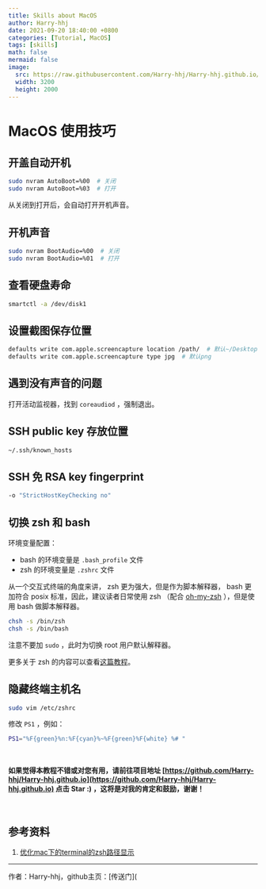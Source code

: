 ```yaml
---
title: Skills about MacOS
author: Harry-hhj
date: 2021-09-20 18:40:00 +0800
categories: [Tutorial, MacOS]
tags: [skills]
math: false
mermaid: false
image:
  src: https://raw.githubusercontent.com/Harry-hhj/Harry-hhj.github.io/master/_posts/2021-09-20-Skills-about-MacOS.assets/MacOS.jpg
  width: 3200
  height: 2000
---
```




# MacOS 使用技巧

## 开盖自动开机

```bash
sudo nvram AutoBoot=%00  # 关闭
sudo nvram AutoBoot=%03  # 打开
```

从关闭到打开后，会自动打开开机声音。



## 开机声音

```bash
sudo nvram BootAudio=%00  # 关闭
sudo nvram BootAudio=%01  # 打开
```


## 查看硬盘寿命

```bash
smartctl -a /dev/disk1
```


## 设置截图保存位置

```bash
defaults write com.apple.screencapture location /path/  # 默认~/Desktop
defaults write com.apple.screencapture type jpg  # 默认png
```



## 遇到没有声音的问题

打开活动监视器，找到 `coreaudiod` ，强制退出。



## SSH public key 存放位置

```bash
~/.ssh/known_hosts
```


## SSH 免 RSA key fingerprint

```bash
-o "StrictHostKeyChecking no"
```



## 切换 zsh 和 bash

环境变量配置：

-   bash 的环境变量是 `.bash_profile` 文件
-   zsh 的环境变量是 `.zshrc` 文件

从一个交互式终端的角度来讲， zsh 更为强大，但是作为脚本解释器， bash 更加符合 posix 标准，因此，建议读者日常使用 zsh （配合 [oh-my-zsh](https://link.jianshu.com/?t=https://github.com/robbyrussell/oh-my-zsh) ），但是使用 bash 做脚本解释器。

```bash
chsh -s /bin/zsh
chsh -s /bin/bash
```

注意不要加 `sudo` ，此时为切换 root 用户默认解释器。

更多关于 zsh 的内容可以查看[这篇教程](https://www.zhihu.com/question/21418449)。



## 隐藏终端主机名

```bash
sudo vim /etc/zshrc
```

修改 `PS1` ，例如：

```bash
PS1="%F{green}%n:%F{cyan}%~%F{green}%F{white} %# "
```





<br/>

**如果觉得本教程不错或对您有用，请前往项目地址 [https://github.com/Harry-hhj/Harry-hhj.github.io](https://github.com/Harry-hhj/Harry-hhj.github.io) 点击 Star :) ，这将是对我的肯定和鼓励，谢谢！**

<br/>



## 参考资料

1.   [优化mac下的terminal的zsh路径显示](https://blog.csdn.net/qq_38992249/article/details/116406664)



---

作者：Harry-hhj，github主页：[传送门](